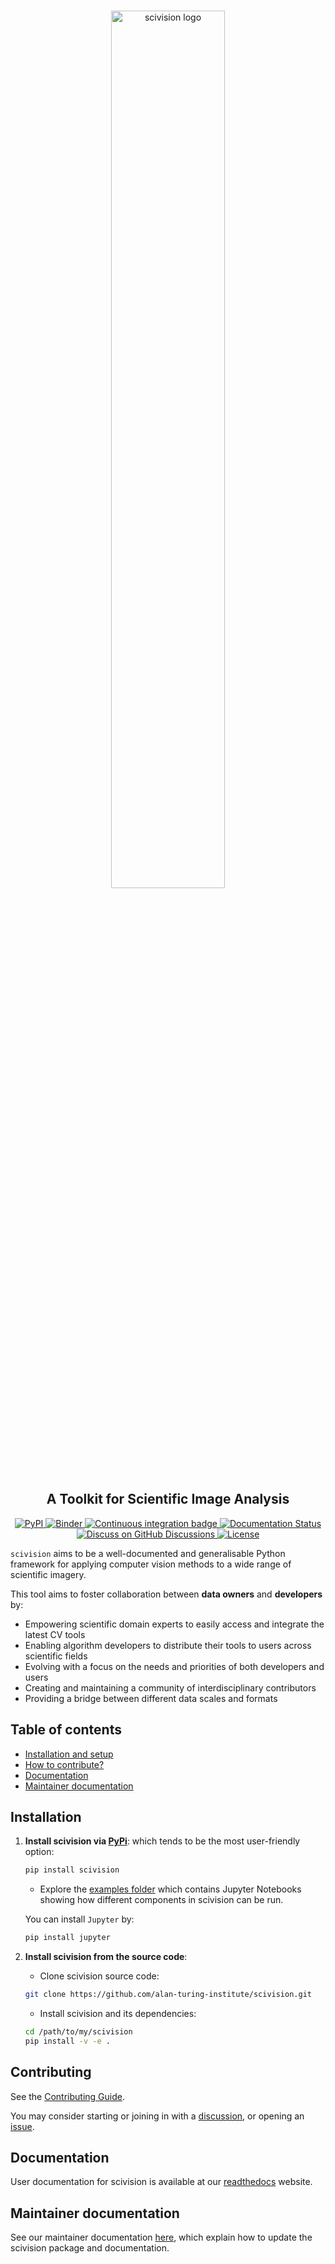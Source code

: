 <div align="center">
    <br>
    <p align="center">
    <img src="https://i.imgur.com/kc7aE7z.png" 
         alt="scivision logo" width="60%" align="center">
    </p>
    <h2>A Toolkit for Scientific Image Analysis</h2>
</div>
 
<p align="center">
    <a href="https://pypi.org/project/scivision/">
        <img alt="PyPI" src="https://img.shields.io/pypi/v/scivision">
    </a>
    <a href="https://mybinder.org/v2/gh/alan-turing-institute/scivision/0.1.2?labpath=pretrained_imagenet_scivision_example.ipynb">
        <img alt="Binder" src="https://mybinder.org/badge_logo.svg">
    </a>
    <a href="https://github.com/alan-turing-institute/scivision/actions/workflows/scivision.yml">
        <img alt="Continuous integration badge" src="https://github.com/alan-turing-institute/scivision/actions/workflows/scivision.yml/badge.svg">
    </a>
    <a href="https://scivision.readthedocs.io/en/latest/?badge=latest">
        <img alt="Documentation Status" src="https://readthedocs.org/projects/scivision/badge/?version=latest">
    </a>
    <a href="https://github.com/alan-turing-institute/scivision/discussions">
       <img alt="Discuss on GitHub Discussions" src="https://img.shields.io/badge/GitHub-Discussions-yellow?logo=GitHub">
    </a>
    <a href="https://github.com/alan-turing-institute/scivision/blob/main/LICENSE">
        <img alt="License" src="https://img.shields.io/badge/License-BSD_3--Clause-blue.svg">
    </a>
    <br/>
</p>

`scivision` aims to be a well-documented and generalisable Python framework for applying computer vision methods to a wide range of scientific imagery.

This tool aims to foster collaboration between **data owners** and **developers** by:
* Empowering scientific domain experts to easily access and integrate the latest CV tools
* Enabling algorithm developers to distribute their tools to users across scientific fields
* Evolving with a focus on the needs and priorities of both developers and users
* Creating and maintaining a community of interdisciplinary contributors
* Providing a bridge between different data scales and formats

Table of contents
-----------------

- [Installation and setup](#installation)
- [How to contribute?](#contributing)
- [Documentation](#documentation)
- [Maintainer documentation](#maintainer-documentation)

## Installation

1. **Install scivision via [PyPi](https://pypi.org/project/scivision/)**: which tends to be the most user-friendly option:

    ```bash
    pip install scivision
    ```

    * Explore the [examples folder](./examples) which contains Jupyter Notebooks showing how different components in scivision can be run. 

    You can install `Jupyter` by:

    ```bash
    pip install jupyter
    ```

2. **Install scivision from the source code**:

    * Clone scivision source code:

    ```bash
    git clone https://github.com/alan-turing-institute/scivision.git 
    ```

    * Install scivision and its dependencies:

    ```bash
    cd /path/to/my/scivision
    pip install -v -e .
    ```

## Contributing

See the [Contributing Guide](./contributing.md).

You may consider starting or joining in with a [discussion](https://github.com/alan-turing-institute/scivision/discussions), or opening an [issue](https://github.com/alan-turing-institute/scivision/issues).

## Documentation

User documentation for scivision is available at our [readthedocs](https://scivision.readthedocs.io/en/latest/) website.

## Maintainer documentation

See our maintainer documentation [here](docs/maintainer_docs.md), which explain how to update the scivision package and documentation.
